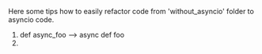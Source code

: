 Here some tips how to easily refactor code from 'without_asyncio' folder 
to asyncio code.
1) def async_foo --> async def foo
2)   